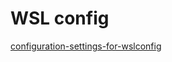 # WSL config

[configuration-settings-for-wslconfig](https://learn.microsoft.com/zh-cn/windows/wsl/wsl-config#configuration-settings-for-wslconfig)